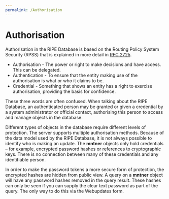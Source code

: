 ```yaml
---
permalink: /Authorisation
---
```


# Authorisation

Authorisation in the RIPE Database is based on the Routing Policy System Security (RPSS) that is explained in more detail in [RFC 2725](https://tools.ietf.org/html/rfc2725).

* Authorisation - The power or right to make decisions and have access. This can be delegated.
* Authentication - To ensure that the entity making use of the authorisation is what or who it claims to be.
* Credential - Something that shows an entity has a right to exercise authorisation, providing the basis for confidence.

These three words are often confused. When talking about the RIPE Database, an authenticated person may be granted or given a credential by a system administrator or official contact, authorising this person to access and manage objects in the database.

Different types of objects in the database require different levels of protection. The server supports multiple authorisation methods. Because of the data model used by the RIPE Database, it is not always possible to identify who is making an update. The **mntner** objects only hold credentials – for example, encrypted password hashes or references to cryptographic keys. There is no connection between many of these credentials and any identifiable person.

In order to make the password tokens a more secure form of protection, the encrypted hashes are hidden from public view. A query on a **mntner** object will have any password hashes removed in the query result. These hashes can only be seen if you can supply the clear text password as part of the query. The only way to do this via the Webupdates form.